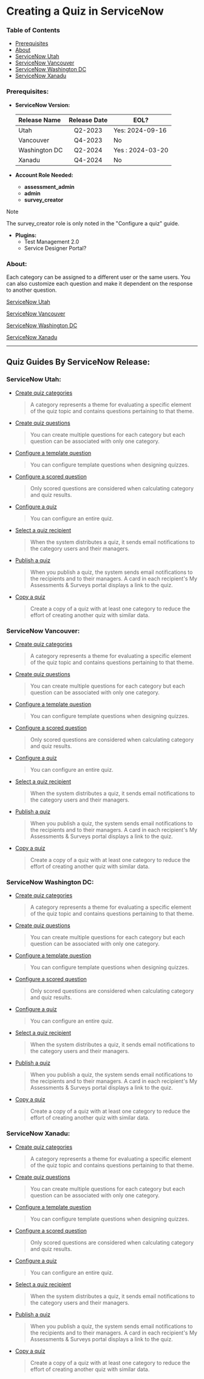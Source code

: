 # Creating a Quiz in ServiceNow

### Table of Contents

* [Prerequisites](#prerequisites)
* [About](#about)
* [ServiceNow Utah](#servicenow-utah)
* [ServiceNow Vancouver](#servicenow-vancouver)
* [ServiceNow Washington DC](#servicenow-washington-dc)
* [ServiceNow Xanadu](#servicenow-xanadu)


### Prerequisites:

* **ServiceNow Version:**

    | Release Name | Release Date | EOL? |
    | :----------- | :-----------:| ---- |
    | Utah         | Q2-2023      | Yes: 2024-09-16|
    | Vancouver    | Q4-2023      | No |
    | Washington DC | Q2-2024     | Yes : 2024-03-20 |
    | Xanadu       | Q4-2024      | No |

* **Account Role Needed:**

    * **assessment_admin**
    * **admin**
    * **survey_creator**
> [!NOTE]
> The survey_creator role is only noted in the "Configure a quiz" guide.

* **Plugins:**
  * Test Management 2.0
  * Service Designer Portal?
    
### About:

Each category can be assigned to a different user or the same users. You can also customize each question and make it dependent on the response to another question.

[ServiceNow Utah](https://www.servicenow.com/docs/bundle/utah-servicenow-platform/page/administer/assessments/concept/c_Quizzes.html)

[ServiceNow Vancouver](https://www.servicenow.com/docs/bundle/vancouver-servicenow-platform/page/administer/assessments/concept/c_Quizzes.html)

[ServiceNow Washington DC](https://www.servicenow.com/docs/bundle/washingtondc-servicenow-platform/page/administer/assessments/concept/c_Quizzes.html)

[ServiceNow Xanadu](https://www.servicenow.com/docs/bundle/xanadu-servicenow-platform/page/administer/assessments/concept/c_Quizzes.html)

---

## Quiz Guides By ServiceNow Release:


### ServiceNow Utah:
* [Create quiz categories](https://www.servicenow.com/docs/bundle/utah-servicenow-platform/page/administer/assessments/task/t_CreateAQuizCategory.html)

    >A category represents a theme for evaluating a specific element of the quiz topic and contains questions pertaining to that theme.

* [Create quiz questions](https://www.servicenow.com/docs/bundle/utah-servicenow-platform/page/administer/assessments/task/t_CreateAQuizQuestion.html)

    >You can create multiple questions for each category but each question can be associated with only one category.

* [Configure a template question](https://www.servicenow.com/docs/bundle/utah-servicenow-platform/page/administer/assessments/task/t_ConfigureATemplateQuestion.html)

    >You can configure template questions when designing quizzes.

* [Configure a scored question](https://www.servicenow.com/docs/bundle/utah-servicenow-platform/page/administer/assessments/task/t_ConfigureAScoredQuestion.html)

    >Only scored questions are considered when calculating category and quiz results.

* [Configure a quiz](https://www.servicenow.com/docs/bundle/utah-servicenow-platform/page/administer/assessments/task/t_ConfigureaQuiz.html)

    >You can configure an entire quiz.

* [Select a quiz recipient](https://www.servicenow.com/docs/bundle/utah-servicenow-platform/page/administer/assessments/task/t_SelectAQuizRecipient.html)

    >When the system distributes a quiz, it sends email notifications to the category users and their managers.

* [Publish a quiz](https://www.servicenow.com/docs/bundle/utah-servicenow-platform/page/administer/assessments/task/t_PublishaQuiz.html)

    >When you publish a quiz, the system sends email notifications to the recipients and to their managers. A card in each recipient's My Assessments & Surveys portal displays a link to the quiz.

* [Copy a quiz](https://www.servicenow.com/docs/bundle/utah-servicenow-platform/page/administer/assessments/task/copy-quiz.html)

    >Create a copy of a quiz with at least one category to reduce the effort of creating another quiz with similar data.


### ServiceNow Vancouver:

* [Create quiz categories](https://www.servicenow.com/docs/bundle/vancouver-servicenow-platform/page/administer/assessments/task/t_CreateAQuizCategory.html)

    >A category represents a theme for evaluating a specific element of the quiz topic and contains questions pertaining to that theme.

* [Create quiz questions](https://www.servicenow.com/docs/bundle/vancouver-servicenow-platform/page/administer/assessments/task/t_CreateAQuizQuestion.html)

    >You can create multiple questions for each category but each question can be associated with only one category.

* [Configure a template question](https://www.servicenow.com/docs/bundle/vancouver-servicenow-platform/page/administer/assessments/task/t_ConfigureATemplateQuestion.html)

    >You can configure template questions when designing quizzes.

* [Configure a scored question](https://www.servicenow.com/docs/bundle/vancouver-servicenow-platform/page/administer/assessments/task/t_ConfigureAScoredQuestion.html)

    >Only scored questions are considered when calculating category and quiz results.

* [Configure a quiz](https://www.servicenow.com/docs/bundle/vancouver-servicenow-platform/page/administer/assessments/task/t_ConfigureaQuiz.html)

    >You can configure an entire quiz.

* [Select a quiz recipient](https://www.servicenow.com/docs/bundle/vancouver-servicenow-platform/page/administer/assessments/task/t_SelectAQuizRecipient.html)

    >When the system distributes a quiz, it sends email notifications to the category users and their managers.

* [Publish a quiz](https://www.servicenow.com/docs/bundle/vancouver-servicenow-platform/page/administer/assessments/task/t_PublishaQuiz.html)

    >When you publish a quiz, the system sends email notifications to the recipients and to their managers. A card in each recipient's My Assessments & Surveys portal displays a link to the quiz.

* [Copy a quiz](https://www.servicenow.com/docs/bundle/vancouver-servicenow-platform/page/administer/assessments/task/copy-quiz.html)

    >Create a copy of a quiz with at least one category to reduce the effort of creating another quiz with similar data.


### ServiceNow Washington DC:

* [Create quiz categories](https://www.servicenow.com/docs/bundle/washingtondc-servicenow-platform/page/administer/assessments/task/t_CreateAQuizCategory.html)

    >A category represents a theme for evaluating a specific element of the quiz topic and contains questions pertaining to that theme.

* [Create quiz questions](https://www.servicenow.com/docs/bundle/washingtondc-servicenow-platform/page/administer/assessments/task/t_CreateAQuizQuestion.html)

    >You can create multiple questions for each category but each question can be associated with only one category.

* [Configure a template question](https://www.servicenow.com/docs/bundle/washingtondc-servicenow-platform/page/administer/assessments/task/t_ConfigureATemplateQuestion.html)

    >You can configure template questions when designing quizzes.

* [Configure a scored question](https://www.servicenow.com/docs/bundle/washingtondc-servicenow-platform/page/administer/assessments/task/t_ConfigureAScoredQuestion.html)

    >Only scored questions are considered when calculating category and quiz results.

* [Configure a quiz](https://www.servicenow.com/docs/bundle/washingtondc-servicenow-platform/page/administer/assessments/task/t_ConfigureaQuiz.html)

    >You can configure an entire quiz.

* [Select a quiz recipient](https://www.servicenow.com/docs/bundle/washingtondc-servicenow-platform/page/administer/assessments/task/t_SelectAQuizRecipient.html)

    >When the system distributes a quiz, it sends email notifications to the category users and their managers.

* [Publish a quiz](https://www.servicenow.com/docs/bundle/washingtondc-servicenow-platform/page/administer/assessments/task/t_PublishaQuiz.html)

    >When you publish a quiz, the system sends email notifications to the recipients and to their managers. A card in each recipient's My Assessments & Surveys portal displays a link to the quiz.

* [Copy a quiz](https://www.servicenow.com/docs/bundle/washingtondc-servicenow-platform/page/administer/assessments/task/copy-quiz.html)

    >Create a copy of a quiz with at least one category to reduce the effort of creating another quiz with similar data.


### ServiceNow Xanadu:

* [Create quiz categories](https://www.servicenow.com/docs/bundle/xanadu-servicenow-platform/page/administer/assessments/task/t_CreateAQuizCategory.html)

    >A category represents a theme for evaluating a specific element of the quiz topic and contains questions pertaining to that theme.

* [Create quiz questions](https://www.servicenow.com/docs/bundle/xanadu-servicenow-platform/page/administer/assessments/task/t_CreateAQuizQuestion.html)

    >You can create multiple questions for each category but each question can be associated with only one category.

* [Configure a template question](https://www.servicenow.com/docs/bundle/xanadu-servicenow-platform/page/administer/assessments/task/t_ConfigureATemplateQuestion.html)

    >You can configure template questions when designing quizzes.

* [Configure a scored question](https://www.servicenow.com/docs/bundle/xanadu-servicenow-platform/page/administer/assessments/task/t_ConfigureAScoredQuestion.html)

    >Only scored questions are considered when calculating category and quiz results.

* [Configure a quiz](https://www.servicenow.com/docs/bundle/xanadu-servicenow-platform/page/administer/assessments/task/t_ConfigureaQuiz.html)

    >You can configure an entire quiz.

* [Select a quiz recipient](https://www.servicenow.com/docs/bundle/xanadu-servicenow-platform/page/administer/assessments/task/t_SelectAQuizRecipient.html)

    >When the system distributes a quiz, it sends email notifications to the category users and their managers.

* [Publish a quiz](https://www.servicenow.com/docs/bundle/xanadu-servicenow-platform/page/administer/assessments/task/t_PublishaQuiz.html)

    >When you publish a quiz, the system sends email notifications to the recipients and to their managers. A card in each recipient's My Assessments & Surveys portal displays a link to the quiz.

* [Copy a quiz](https://www.servicenow.com/docs/bundle/xanadu-servicenow-platform/page/administer/assessments/task/copy-quiz.html)

    >Create a copy of a quiz with at least one category to reduce the effort of creating another quiz with similar data.
